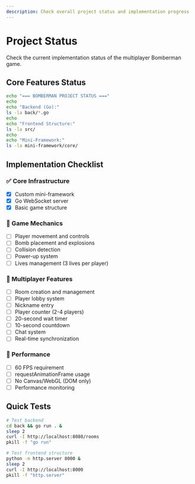 ```yaml
---
description: Check overall project status and implementation progress
---
```


# Project Status

Check the current implementation status of the multiplayer Bomberman game.

## Core Features Status
```bash
echo "=== BOMBERMAN PROJECT STATUS ==="
echo
echo "Backend (Go):"
ls -la back/*.go
echo
echo "Frontend Structure:"
ls -la src/
echo
echo "Mini-Framework:"
ls -la mini-framework/core/
```

## Implementation Checklist

### ✅ Core Infrastructure
- [x] Custom mini-framework
- [x] Go WebSocket server
- [x] Basic game structure

### 🔄 Game Mechanics
- [ ] Player movement and controls
- [ ] Bomb placement and explosions
- [ ] Collision detection
- [ ] Power-up system
- [ ] Lives management (3 lives per player)

### 🔄 Multiplayer Features
- [ ] Room creation and management
- [ ] Player lobby system
- [ ] Nickname entry
- [ ] Player counter (2-4 players)
- [ ] 20-second wait timer
- [ ] 10-second countdown
- [ ] Chat system
- [ ] Real-time synchronization

### 🔄 Performance
- [ ] 60 FPS requirement
- [ ] requestAnimationFrame usage
- [ ] No Canvas/WebGL (DOM only)
- [ ] Performance monitoring

## Quick Tests
```bash
# Test backend
cd back && go run . &
sleep 2
curl -I http://localhost:8080/rooms
pkill -f "go run"

# Test frontend structure
python -m http.server 8000 &
sleep 2
curl -I http://localhost:8000
pkill -f "http.server"
```
